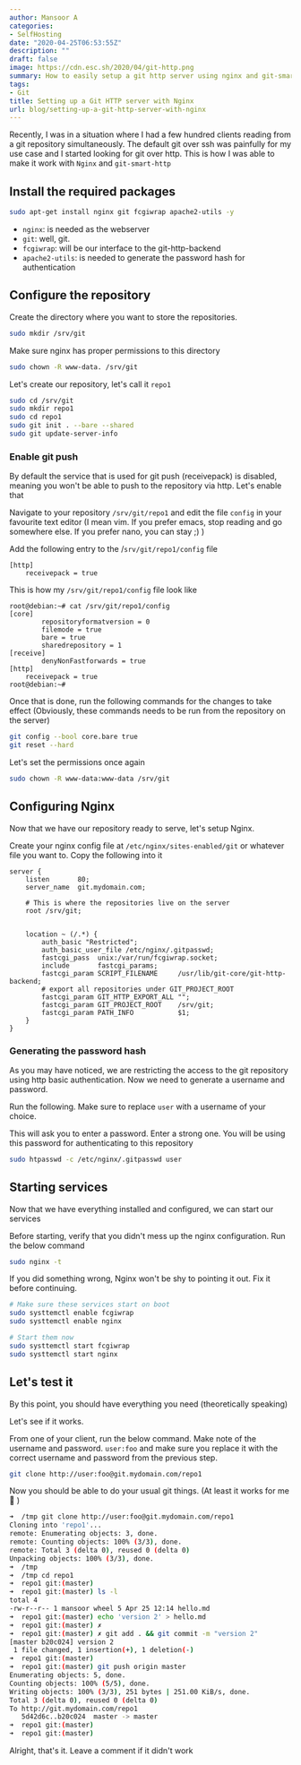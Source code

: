```yaml
---
author: Mansoor A
categories:
- SelfHosting
date: "2020-04-25T06:53:55Z"
description: ""
draft: false
image: https://cdn.esc.sh/2020/04/git-http.png
summary: How to easily setup a git http server using nginx and git-smart-http
tags:
- Git
title: Setting up a Git HTTP server with Nginx
url: blog/setting-up-a-git-http-server-with-nginx
---
```



Recently, I was in a situation where I had a few hundred clients reading from a git repository simultaneously. The default git over ssh was painfully for my use case and I started looking for git over http. This is how I was able to make it work with `Nginx` and `git-smart-http`

## Install the required packages

```bash
sudo apt-get install nginx git fcgiwrap apache2-utils -y
```

- `nginx`: is needed as the webserver
- `git`: well, git. 
- `fcgiwrap`: will be our interface to the git-http-backend
- `apache2-utils`: is needed to generate the password hash for authentication


## Configure the repository

Create the directory where you want to store the repositories.

```bash
sudo mkdir /srv/git
```

Make sure nginx has proper permissions to this directory

```bash
sudo chown -R www-data. /srv/git
```

Let's create our repository, let's call it `repo1`

```bash
sudo cd /srv/git
sudo mkdir repo1
sudo cd repo1
sudo git init . --bare --shared 
sudo git update-server-info
```

### Enable git push

By default the service that is used for git push (receivepack) is disabled, meaning you won't be able to push to the repository via http. Let's enable that

Navigate to your repository `/srv/git/repo1` and edit the file `config` in your favourite text editor (I mean vim. If you prefer emacs, stop reading and go somewhere else. If you prefer nano, you can stay ;) )

Add the following entry to the /`srv/git/repo1/config` file

```text
[http]
    receivepack = true
```

This is how my `/srv/git/repo1/config` file look like

```text
root@debian:~# cat /srv/git/repo1/config
[core]
        repositoryformatversion = 0
        filemode = true
        bare = true
        sharedrepository = 1
[receive]
        denyNonFastforwards = true
[http]
    receivepack = true
root@debian:~#
```

Once that is done, run the following commands for the changes to take effect (Obviously, these commands needs to be run from the repository on the server)

```bash
git config --bool core.bare true
git reset --hard
```

Let's set the permissions once again

```bash
sudo chown -R www-data:www-data /srv/git
```

## Configuring Nginx

Now that we have our repository ready to serve, let's setup Nginx.

Create your nginx config file at `/etc/nginx/sites-enabled/git` or whatever file you want to. Copy the following into it

```nginx
server {
    listen       80;
    server_name  git.mydomain.com;

    # This is where the repositories live on the server
    root /srv/git;


    location ~ (/.*) {
        auth_basic "Restricted";
        auth_basic_user_file /etc/nginx/.gitpasswd;
        fastcgi_pass  unix:/var/run/fcgiwrap.socket;
        include       fastcgi_params;
        fastcgi_param SCRIPT_FILENAME     /usr/lib/git-core/git-http-backend;
        # export all repositories under GIT_PROJECT_ROOT
        fastcgi_param GIT_HTTP_EXPORT_ALL "";
        fastcgi_param GIT_PROJECT_ROOT    /srv/git;
        fastcgi_param PATH_INFO           $1;
    }
}
```

### Generating the password hash

As you may have noticed, we are restricting the access to the git repository using http basic authentication. Now we need to generate a username and password.

Run the following. Make sure to replace `user` with a username of your choice.

This will ask you to enter a password. Enter a strong one. You will be using this password for authenticating to this repository

```bash
sudo htpasswd -c /etc/nginx/.gitpasswd user
```

## Starting services

Now that we have everything installed and configured, we can start our services

Before starting, verify that you didn't mess up the nginx configuration. Run the below command

```bash
sudo nginx -t
```

If you did something wrong, Nginx won't be shy to pointing it out. Fix it before continuing.

```bash
# Make sure these services start on boot
sudo systtemctl enable fcgiwrap
sudo systtemctl enable nginx

# Start them now
sudo systtemctl start fcgiwrap
sudo systtemctl start nginx
```

## Let's test it

By this point, you should have everything you need (theoretically speaking)

Let's see if it works.

From one of your client, run the below command. Make note of the username and password. `user:foo` and make sure you replace it with the correct username and password from the previous step.

```bash
git clone http://user:foo@git.mydomain.com/repo1
```

Now you should be able to do your usual git things. (At least it works for me :shrug: )

```bash
➜  /tmp git clone http://user:foo@git.mydomain.com/repo1
Cloning into 'repo1'...
remote: Enumerating objects: 3, done.
remote: Counting objects: 100% (3/3), done.
remote: Total 3 (delta 0), reused 0 (delta 0)
Unpacking objects: 100% (3/3), done.
➜  /tmp
➜  /tmp cd repo1
➜  repo1 git:(master)
➜  repo1 git:(master) ls -l
total 4
-rw-r--r-- 1 mansoor wheel 5 Apr 25 12:14 hello.md
➜  repo1 git:(master) echo 'version 2' > hello.md
➜  repo1 git:(master) ✗
➜  repo1 git:(master) ✗ git add . && git commit -m "version 2"
[master b20c024] version 2
 1 file changed, 1 insertion(+), 1 deletion(-)
➜  repo1 git:(master)
➜  repo1 git:(master) git push origin master
Enumerating objects: 5, done.
Counting objects: 100% (5/5), done.
Writing objects: 100% (3/3), 251 bytes | 251.00 KiB/s, done.
Total 3 (delta 0), reused 0 (delta 0)
To http://git.mydomain.com/repo1
   5d42d6c..b20c024  master -> master
➜  repo1 git:(master)
➜  repo1 git:(master)
```

Alright, that's it. Leave a comment if it didn't work

